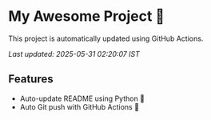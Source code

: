 # My Awesome Project 🚀

This project is automatically updated using GitHub Actions.

_Last updated: 2025-05-31 02:20:07 IST_

## Features
- Auto-update README using Python 🐍
- Auto Git push with GitHub Actions 🤖
